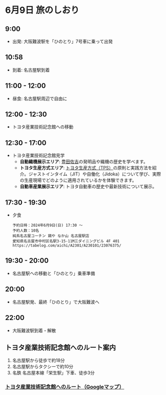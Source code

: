 # 6月9日 旅のしおり

## 9:00
- 出発: 大阪難波駅を「ひのとり」7号車に乗って出発

## 10:58
- 到着: 名古屋駅到着

## 11:00 - 12:00
- 昼食: 名古屋駅周辺で自由に

## 12:00 - 12:30
- トヨタ産業技術記念館への移動

## 12:30 - 17:00
- トヨタ産業技術記念館見学
    - **自動織機展示エリア**: [豊田佐吉](sakichi_toyoda.md)の発明品や織機の歴史を学べます。
    - **トヨタ生産方式エリア**: [トヨタ生産方式（TPS）](TPS.md)の原則と実践方法を紹介。ジャストインタイム（JIT）や自働化（Jidoka）について学び、実際の生産現場でどのように適用されているかを体験できます。
    - **自動車産業展示エリア**: トヨタ自動車の歴史や最新技術について展示。

## 17:30 - 19:30
- 夕食
    ```
    予約日時：2024年6月9日(日) 17:30 ～
    予約人数：10名
    純系名古屋コーチン 鶏や なか山 名古屋駅店
    愛知県名古屋市中村区名駅3-15-11M三ダイニングビル 4F 401
    https://tabelog.com/aichi/A2301/A230101/23076375/
    ```

## 19:30 - 20:00
- 名古屋駅への移動と「ひのとり」乗車準備

## 20:00
- 名古屋駅発、最終「ひのとり」で大阪難波へ

## 22:00
- 大阪難波駅到着・解散

## トヨタ産業技術記念館へのルート案内
1. 名古屋駅から徒歩で約18分
2. 名古屋駅からタクシーで約10分
3. 名鉄 名古屋本線「栄生駅」下車、徒歩3分

### [トヨタ産業技術記念館へのルート（Googleマップ）](https://www.google.com/maps/dir/%E5%90%8D%E5%8F%A4%E5%B1%8B%E9%A7%85,+%E6%97%A5%E6%9C%AC%E3%80%81%E6%84%9B%E7%9F%A5%E7%9C%8C%E5%90%8D%E5%8F%A4%E5%B1%8B%E5%B8%82%E4%B8%AD%E6%9D%91%E5%8C%BA%E5%90%8D%E9%A7%85%EF%BC%91%E4%B8%81%E7%9B%AE%EF%BC%91%E2%88%92%EF%BC%94/%E6%97%A5%E6%9C%AC%E3%80%81%E3%80%92451-0051+%E6%84%9B%E7%9F%A5%E7%9C%8C%E5%90%8D%E5%8F%A4%E5%B1%8B%E5%B8%82%E8%A5%BF%E5%8C%BA%E5%89%87%E6%AD%A6%E6%96%B0%E7%94%BA%EF%BC%94%E4%B8%81%E7%9B%AE%EF%BC%91%E2%88%92%EF%BC%93%EF%BC%95+%E3%83%88%E3%83%A8%E3%82%BF%E7%94%A3%E6%A5%AD%E6%8A%80%E8%A1%93%E8%A8%98%E5%BF%B5%E9%A4%A8/@35.1767394,136.8747216,16z/data=!3m2!4b1!5s0x60037693d3d5e449:0xd5595db26d9e7ba0!4m14!4m13!1m5!1m1!1s0x600376e794d78b89:0x81f7204bf8261663!2m2!1d136.8815369!2d35.170915!1m5!1m1!1s0x60037693d3ffffff:0xa3d447b5c3a3572b!2m2!1d136.8759846!2d35.182564!3e2?hl=ja&entry=ttu)
